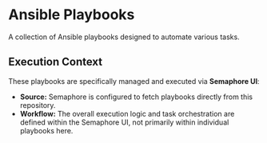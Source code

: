 # Ansible Playbooks

A collection of Ansible playbooks designed to automate various tasks.

## Execution Context

These playbooks are specifically managed and executed via **Semaphore UI**:

* **Source:** Semaphore is configured to fetch playbooks directly from this repository.
* **Workflow:** The overall execution logic and task orchestration are defined within the Semaphore UI, not primarily within individual playbooks here.
